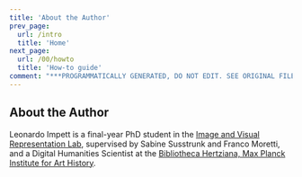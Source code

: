 ```yaml
---
title: 'About the Author'
prev_page:
  url: /intro
  title: 'Home'
next_page:
  url: /00/howto
  title: 'How-to guide'
comment: "***PROGRAMMATICALLY GENERATED, DO NOT EDIT. SEE ORIGINAL FILES IN /content***"
---
```

## About the Author


Leonardo Impett is a final-year PhD student in the [Image and Visual Representation Lab](http://ivrl.epfl.ch), supervised by Sabine Susstrunk and Franco Moretti, and a Digital Humanities Scientist at the [Bibliotheca Hertziana, Max Planck Institute for Art History](http://www.biblhertz.it). 
